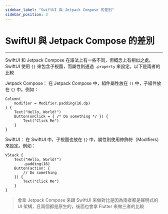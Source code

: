 ```yaml
---
sidebar_label: "SwiftUI 與 Jetpack Compose 的差別"
sidebar_position: 3
---
```



# SwiftUI 與 Jetpack Compose 的差別

---

SwiftUI 和 Jetpack Compose 在語法上有一些不同，但概念上有相似之處。SwiftUI 使用 `{}` 來包含子視圖，而屬性則通過 `.property` 來設定。以下是兩者的比較

Jetpack Compose：
在 Jetpack Compose 中，組件屬性放在 `()` 中，子組件放在 `{}` 中。例如：

```
Column(
    modifier = Modifier.padding(16.dp)
) {
    Text("Hello, World!")
    Button(onClick = { /* Do something */ }) {
        Text("Click Me")
    }
}
```

SwiftUI：
在 SwiftUI 中，子視圖也放在 `{}` 中，屬性則使用修飾符（Modifiers）來設定。例如：

```
VStack {
    Text("Hello, World!")
        .padding(16)
    Button(action: {
        // Do something
    }) {
        Text("Click Me")
    }
}
```

> 會拿 Jetpack Compose 來跟 SwiftUI 來做對比是因為兩者都是聲明式的 UI 架構，且兩個都是原生的，後面也會拿 Flutter 來做三者的比較